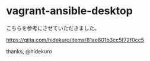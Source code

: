 # vagrant-ansible-desktop

こちらを参考にさせていただきました。

https://qiita.com/hidekuro/items/81ae801b3cc5f72f0cc5

thanks, @hidekuro
